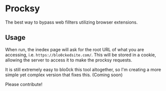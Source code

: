 # Procksy
The best way to bypass web fillters utilizing browser extensions. 

## Usage
When run, the inedex page will ask for the root URL of what you are accessing, i.e. `https://blo0ckedsite.com/`. This will be stored in a cookie, allowing the server to access it to make the procksy requests.

It is still extremely easy to blo0ck this tool altogether, so I'm creating a more simple yet complex version that fixes this. (Coming soon)

Please contribute! 

